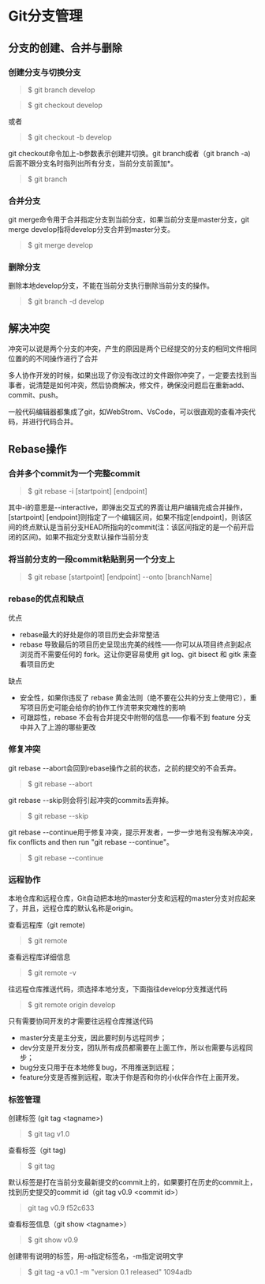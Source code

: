 # Git分支管理

## 分支的创建、合并与删除

### 创建分支与切换分支

> $ git branch develop

> $ git checkout develop

或者

> $ git checkout -b develop

git checkout命令加上-b参数表示创建并切换。git branch或者（git branch -a)后面不跟分支名时指列出所有分支，当前分支前面加*。

> $ git branch

### 合并分支

git merge命令用于合并指定分支到当前分支，如果当前分支是master分支，git merge develop指将develop分支合并到master分支。

> $ git merge develop

### 删除分支

删除本地develop分支，不能在当前分支执行删除当前分支的操作。

> $ git branch -d develop

## 解决冲突

冲突可以说是两个分支的冲突，产生的原因是两个已经提交的分支的相同文件相同位置的的不同操作进行了合并

多人协作开发的时候，如果出现了你没有改过的文件跟你冲突了，一定要去找到当事者，说清楚是如何冲突，然后协商解决，修文件，确保没问题后在重新add、commit、push。

一般代码编辑器都集成了git，如WebStrom、VsCode，可以很直观的查看冲突代码，并进行代码合并。

## Rebase操作

### 合并多个commit为一个完整commit

> $  git rebase -i  [startpoint]  [endpoint]

其中-i的意思是--interactive，即弹出交互式的界面让用户编辑完成合并操作，[startpoint]  [endpoint]则指定了一个编辑区间，如果不指定[endpoint]，则该区间的终点默认是当前分支HEAD所指向的commit(注：该区间指定的是一个前开后闭的区间)。如果不指定分支默认操作当前分支

### 将当前分支的一段commit粘贴到另一个分支上

> $ git rebase   [startpoint]   [endpoint]  --onto  [branchName]

### rebase的优点和缺点
优点 
- rebase最大的好处是你的项目历史会非常整洁 
- rebase 导致最后的项目历史呈现出完美的线性——你可以从项目终点到起点浏览而不需要任何的 fork。这让你更容易使用 git log、git bisect 和 gitk 来查看项目历史

缺点 
- 安全性，如果你违反了 rebase 黄金法则（绝不要在公共的分支上使用它），重写项目历史可能会给你的协作工作流带来灾难性的影响 
- 可跟踪性，rebase 不会有合并提交中附带的信息——你看不到 feature 分支中并入了上游的哪些更改

### 修复冲突

git rebase --abort会回到rebase操作之前的状态，之前的提交的不会丢弃。

> $ git rebase --abort

git rebase --skip则会将引起冲突的commits丢弃掉。

> $ git rebase --skip

git rebase --continue用于修复冲突，提示开发者，一步一步地有没有解决冲突，fix conflicts and then run "git rebase --continue"。

> $ git rebase --continue

### 远程协作

本地仓库和远程仓库，Git自动把本地的master分支和远程的master分支对应起来了，并且，远程仓库的默认名称是origin。

查看远程库（git remote)

> $ git remote

查看远程库详细信息

> $ git remote -v

往远程仓库推送代码，须选择本地分支，下面指往develop分支推送代码

> $ git remote origin develop

只有需要协同开发的才需要往远程仓库推送代码

+ master分支是主分支，因此要时刻与远程同步；
+ dev分支是开发分支，团队所有成员都需要在上面工作，所以也需要与远程同步；
+ bug分支只用于在本地修复bug，不用推送到远程；
+ feature分支是否推到远程，取决于你是否和你的小伙伴合作在上面开发。

### 标签管理

创建标签 (git tag \<tagname\>)

> $ git tag v1.0

查看标签（git tag)

> $ git tag

默认标签是打在当前分支最新提交的commit上的，如果要打在历史的commit上，找到历史提交的commit id（git tag v0.9 \<commit id\>）

> git tag v0.9 f52c633

查看标签信息（git show \<tagname\>）

> $ git show v0.9

创建带有说明的标签，用-a指定标签名，-m指定说明文字

> $ git tag -a v0.1 -m "version 0.1 released" 1094adb
